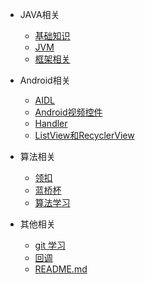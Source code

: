 <!-- docs/_sidebar.md --> 
* JAVA相关
  * [基础知识](/JAVA/tips.md)
  * [JVM](/JAVA/tips.md)
  * [框架相关](/JAVA/tips.md)

* Android相关
  * [AIDL](/Android/AIDL.md)
  * [Android视频控件](/Android/Android视频控件.md)
  * [Handler](/Android/Handler.md)
  * [ListView和RecyclerView](/Android/ListView和RecyclerView.md)
  
* 算法相关
  * [领扣](/JAVA/tips.md)
  * [蓝桥杯](/JAVA/tips.md)
  * [算法学习](/算法/算法.md)
  
* 其他相关
  * [git 学习](/其他/git.md)
  * [回调](/其他/回调.md)
  * [README.md](/README.md)  
  
  